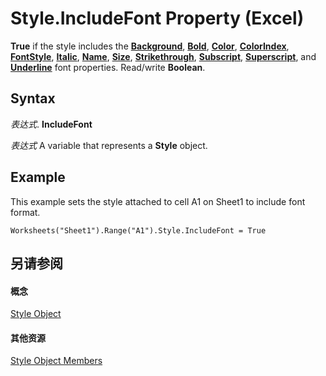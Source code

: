 
# Style.IncludeFont Property (Excel)

 **True** if the style includes the **[Background](af7407c4-655a-5db7-abb2-6932675971d2.md)**, **[Bold](19773cce-32d3-b07f-4650-5a19a4aa469a.md)**, **[Color](a6acd8b8-f04b-6d43-15d4-78ee20b0b14d.md)**, **[ColorIndex](e5fa27eb-b905-dd5d-a3b5-69a94492a6c4.md)**, **[FontStyle](17e5989e-09a5-dabb-4989-82daf3aa0295.md)**, **[Italic](5c1f9cd5-e994-3bed-f8ad-ab2ee2d64e7a.md)**, **[Name](d5aee022-b60b-f747-3c6b-7ae7e70cf6f8.md)**, **[Size](b78fa323-4fcb-c12a-4166-f1689d9f0a93.md)**, **[Strikethrough](fc505f12-66ae-a941-c6cf-90f81bc44dea.md)**, **[Subscript](fb98ecb9-9653-4b5e-f3e1-838309069810.md)**, **[Superscript](23a5d707-d92a-6591-beaf-8fc62f4d3237.md)**, and **[Underline](81a2bdd2-bebd-b3ca-e0c3-6dd55280fcc0.md)** font properties. Read/write **Boolean**.


## Syntax

 _表达式_. **IncludeFont**

 _表达式_ A variable that represents a **Style** object.


## Example

This example sets the style attached to cell A1 on Sheet1 to include font format.


```
Worksheets("Sheet1").Range("A1").Style.IncludeFont = True
```


## 另请参阅


#### 概念


[Style Object](3c1e9184-0075-5f46-9a1a-0b61d874d1f8.md)
#### 其他资源


[Style Object Members](http://msdn.microsoft.com/library/78f477c9-4033-e7c5-fc3d-7ba025392d31%28Office.15%29.aspx)
